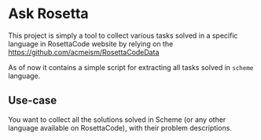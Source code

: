 # Ask Rosetta

This project is simply a tool to collect various tasks solved in a specific language in RosettaCode website by relying on the https://github.com/acmeism/RosettaCodeData

As of now it contains a simple script for extracting all tasks solved in `scheme` language.

## Use-case

You want to collect all the solutions solved in Scheme (or any other language available on RosettaCode), with their problem descriptions.
